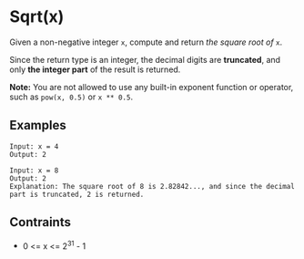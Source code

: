 # Sqrt(x)
Given a non-negative integer ```x```, compute and return *the square root of* ```x```.

Since the return type is an integer, the decimal digits are **truncated**, and only **the integer part** of the result is returned.

**Note:** You are not allowed to use any built-in exponent function or operator, such as ```pow(x, 0.5)``` or ```x ** 0.5```.
## Examples
```
Input: x = 4
Output: 2
```
```
Input: x = 8
Output: 2
Explanation: The square root of 8 is 2.82842..., and since the decimal part is truncated, 2 is returned.
```
## Contraints
* 0 <= x <= 2<sup>31</sup> - 1
